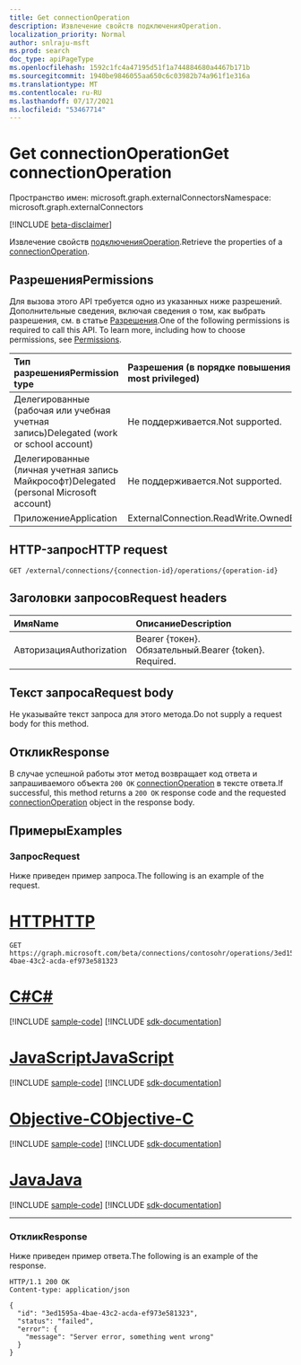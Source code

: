 ```yaml
---
title: Get connectionOperation
description: Извлечение свойств подключенияOperation.
localization_priority: Normal
author: snlraju-msft
ms.prod: search
doc_type: apiPageType
ms.openlocfilehash: 1592c1fc4a47195d51f1a744884680a4467b171b
ms.sourcegitcommit: 1940be9846055aa650c6c03982b74a961f1e316a
ms.translationtype: MT
ms.contentlocale: ru-RU
ms.lasthandoff: 07/17/2021
ms.locfileid: "53467714"
---
```

# <a name="get-connectionoperation"></a><span data-ttu-id="636a0-103">Get connectionOperation</span><span class="sxs-lookup"><span data-stu-id="636a0-103">Get connectionOperation</span></span>

<span data-ttu-id="636a0-104">Пространство имен: microsoft.graph.externalConnectors</span><span class="sxs-lookup"><span data-stu-id="636a0-104">Namespace: microsoft.graph.externalConnectors</span></span>

[!INCLUDE [beta-disclaimer](../../includes/beta-disclaimer.md)]

<span data-ttu-id="636a0-105">Извлечение свойств [подключенияOperation](../resources/externalconnectors-connectionoperation.md).</span><span class="sxs-lookup"><span data-stu-id="636a0-105">Retrieve the properties of a [connectionOperation](../resources/externalconnectors-connectionoperation.md).</span></span>

## <a name="permissions"></a><span data-ttu-id="636a0-106">Разрешения</span><span class="sxs-lookup"><span data-stu-id="636a0-106">Permissions</span></span>

<span data-ttu-id="636a0-p101">Для вызова этого API требуется одно из указанных ниже разрешений. Дополнительные сведения, включая сведения о том, как выбрать разрешения, см. в статье [Разрешения](/graph/permissions-reference).</span><span class="sxs-lookup"><span data-stu-id="636a0-p101">One of the following permissions is required to call this API. To learn more, including how to choose permissions, see [Permissions](/graph/permissions-reference).</span></span>

| <span data-ttu-id="636a0-109">Тип разрешения</span><span class="sxs-lookup"><span data-stu-id="636a0-109">Permission type</span></span>                        | <span data-ttu-id="636a0-110">Разрешения (в порядке повышения привилегий)</span><span class="sxs-lookup"><span data-stu-id="636a0-110">Permissions (from least to most privileged)</span></span> |
|:---------------------------------------|:--------------------------------------------|
| <span data-ttu-id="636a0-111">Делегированные (рабочая или учебная учетная запись)</span><span class="sxs-lookup"><span data-stu-id="636a0-111">Delegated (work or school account)</span></span>     | <span data-ttu-id="636a0-112">Не поддерживается.</span><span class="sxs-lookup"><span data-stu-id="636a0-112">Not supported.</span></span> |
| <span data-ttu-id="636a0-113">Делегированные (личная учетная запись Майкрософт)</span><span class="sxs-lookup"><span data-stu-id="636a0-113">Delegated (personal Microsoft account)</span></span> | <span data-ttu-id="636a0-114">Не поддерживается.</span><span class="sxs-lookup"><span data-stu-id="636a0-114">Not supported.</span></span> |
| <span data-ttu-id="636a0-115">Приложение</span><span class="sxs-lookup"><span data-stu-id="636a0-115">Application</span></span>                            | <span data-ttu-id="636a0-116">ExternalConnection.ReadWrite.OwnedBy</span><span class="sxs-lookup"><span data-stu-id="636a0-116">ExternalConnection.ReadWrite.OwnedBy</span></span> |

## <a name="http-request"></a><span data-ttu-id="636a0-117">HTTP-запрос</span><span class="sxs-lookup"><span data-stu-id="636a0-117">HTTP request</span></span>

<!-- { "blockType": "ignored" } -->

```http
GET /external/connections/{connection-id}/operations/{operation-id}
```

## <a name="request-headers"></a><span data-ttu-id="636a0-118">Заголовки запросов</span><span class="sxs-lookup"><span data-stu-id="636a0-118">Request headers</span></span>

| <span data-ttu-id="636a0-119">Имя</span><span class="sxs-lookup"><span data-stu-id="636a0-119">Name</span></span>          | <span data-ttu-id="636a0-120">Описание</span><span class="sxs-lookup"><span data-stu-id="636a0-120">Description</span></span>               |
|:--------------|:--------------------------|
| <span data-ttu-id="636a0-121">Авторизация</span><span class="sxs-lookup"><span data-stu-id="636a0-121">Authorization</span></span> | <span data-ttu-id="636a0-p102">Bearer {токен}. Обязательный.</span><span class="sxs-lookup"><span data-stu-id="636a0-p102">Bearer {token}. Required.</span></span> |

## <a name="request-body"></a><span data-ttu-id="636a0-124">Текст запроса</span><span class="sxs-lookup"><span data-stu-id="636a0-124">Request body</span></span>

<span data-ttu-id="636a0-125">Не указывайте текст запроса для этого метода.</span><span class="sxs-lookup"><span data-stu-id="636a0-125">Do not supply a request body for this method.</span></span>

## <a name="response"></a><span data-ttu-id="636a0-126">Отклик</span><span class="sxs-lookup"><span data-stu-id="636a0-126">Response</span></span>

<span data-ttu-id="636a0-127">В случае успешной работы этот метод возвращает код ответа и запрашиваемого объекта `200 OK` [connectionOperation](../resources/externalconnectors-connectionoperation.md) в тексте ответа.</span><span class="sxs-lookup"><span data-stu-id="636a0-127">If successful, this method returns a `200 OK` response code and the requested [connectionOperation](../resources/externalconnectors-connectionoperation.md) object in the response body.</span></span>

## <a name="examples"></a><span data-ttu-id="636a0-128">Примеры</span><span class="sxs-lookup"><span data-stu-id="636a0-128">Examples</span></span>

### <a name="request"></a><span data-ttu-id="636a0-129">Запрос</span><span class="sxs-lookup"><span data-stu-id="636a0-129">Request</span></span>

<span data-ttu-id="636a0-130">Ниже приведен пример запроса.</span><span class="sxs-lookup"><span data-stu-id="636a0-130">The following is an example of the request.</span></span>

# <a name="http"></a>[<span data-ttu-id="636a0-131">HTTP</span><span class="sxs-lookup"><span data-stu-id="636a0-131">HTTP</span></span>](#tab/http)
<!-- {
  "blockType": "request",
  "name": "get_connectionoperation"
}-->

```msgraph-interactive
GET https://graph.microsoft.com/beta/connections/contosohr/operations/3ed1595a-4bae-43c2-acda-ef973e581323
```
# <a name="c"></a>[<span data-ttu-id="636a0-132">C#</span><span class="sxs-lookup"><span data-stu-id="636a0-132">C#</span></span>](#tab/csharp)
[!INCLUDE [sample-code](../includes/snippets/csharp/get-connectionoperation-csharp-snippets.md)]
[!INCLUDE [sdk-documentation](../includes/snippets/snippets-sdk-documentation-link.md)]

# <a name="javascript"></a>[<span data-ttu-id="636a0-133">JavaScript</span><span class="sxs-lookup"><span data-stu-id="636a0-133">JavaScript</span></span>](#tab/javascript)
[!INCLUDE [sample-code](../includes/snippets/javascript/get-connectionoperation-javascript-snippets.md)]
[!INCLUDE [sdk-documentation](../includes/snippets/snippets-sdk-documentation-link.md)]

# <a name="objective-c"></a>[<span data-ttu-id="636a0-134">Objective-C</span><span class="sxs-lookup"><span data-stu-id="636a0-134">Objective-C</span></span>](#tab/objc)
[!INCLUDE [sample-code](../includes/snippets/objc/get-connectionoperation-objc-snippets.md)]
[!INCLUDE [sdk-documentation](../includes/snippets/snippets-sdk-documentation-link.md)]

# <a name="java"></a>[<span data-ttu-id="636a0-135">Java</span><span class="sxs-lookup"><span data-stu-id="636a0-135">Java</span></span>](#tab/java)
[!INCLUDE [sample-code](../includes/snippets/java/get-connectionoperation-java-snippets.md)]
[!INCLUDE [sdk-documentation](../includes/snippets/snippets-sdk-documentation-link.md)]

---


<!-- markdownlint-disable MD024 -->
### <a name="response"></a><span data-ttu-id="636a0-136">Отклик</span><span class="sxs-lookup"><span data-stu-id="636a0-136">Response</span></span>
<!-- markdownlint-enable MD024 -->

<span data-ttu-id="636a0-137">Ниже приведен пример ответа.</span><span class="sxs-lookup"><span data-stu-id="636a0-137">The following is an example of the response.</span></span>

<!-- {
  "blockType": "response",
  "truncated": true,
  "expectError": true,
  "@odata.type": "microsoft.graph.externalConnectors.connectionOperation"
} -->

```http
HTTP/1.1 200 OK
Content-type: application/json

{
  "id": "3ed1595a-4bae-43c2-acda-ef973e581323",
  "status": "failed",
  "error": {
    "message": "Server error, something went wrong"
  }
}
```

<!-- uuid: 16cd6b66-4b1a-43a1-adaf-3a886856ed98
2019-02-04 14:57:30 UTC -->
<!-- {
  "type": "#page.annotation",
  "description": "Get connectionOperation",
  "keywords": "",
  "section": "documentation",
  "tocPath": ""
}-->
